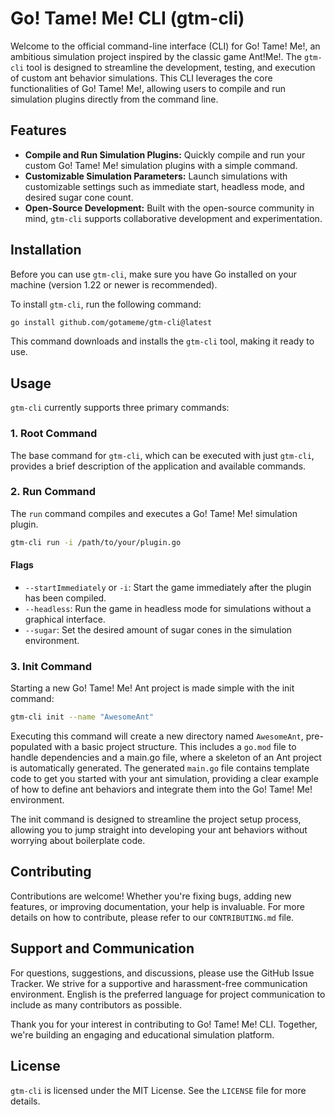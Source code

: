 # Go! Tame! Me! CLI (gtm-cli)

Welcome to the official command-line interface (CLI) for Go! Tame! Me!, an ambitious simulation project inspired by the
classic game Ant!Me!. The `gtm-cli` tool is designed to streamline the development, testing, and execution of custom ant
behavior simulations. This CLI leverages the core functionalities of Go! Tame! Me!, allowing users to compile and run
simulation plugins directly from the command line.

## Features

- **Compile and Run Simulation Plugins:** Quickly compile and run your custom Go! Tame! Me! simulation plugins with a
  simple command.
- **Customizable Simulation Parameters:** Launch simulations with customizable settings such as immediate start,
  headless mode, and desired sugar cone count.
- **Open-Source Development:** Built with the open-source community in mind, `gtm-cli` supports collaborative
  development and experimentation.

## Installation

Before you can use `gtm-cli`, make sure you have Go installed on your machine (version 1.22 or newer is recommended).

To install `gtm-cli`, run the following command:

```bash
go install github.com/gotameme/gtm-cli@latest
```

This command downloads and installs the `gtm-cli` tool, making it ready to use.

## Usage

`gtm-cli` currently supports three primary commands:

### 1. Root Command

The base command for `gtm-cli`, which can be executed with just `gtm-cli`, provides a brief description of the
application and available commands.

### 2. Run Command

The `run` command compiles and executes a Go! Tame! Me! simulation plugin.

```bash
gtm-cli run -i /path/to/your/plugin.go
```

#### Flags

- `--startImmediately` or `-i`: Start the game immediately after the plugin has been compiled.
- `--headless`: Run the game in headless mode for simulations without a graphical interface.
- `--sugar`: Set the desired amount of sugar cones in the simulation environment.

### 3. Init Command

Starting a new Go! Tame! Me! Ant project is made simple with the init command:

```bash
gtm-cli init --name "AwesomeAnt"
```

Executing this command will create a new directory named `AwesomeAnt`, pre-populated with a basic project structure.
This includes a `go.mod` file to handle dependencies and a main.go file, where a skeleton of an Ant project is
automatically generated. The generated `main.go` file contains template code to get you started with your ant simulation,
providing a clear example of how to define ant behaviors and integrate them into the Go! Tame! Me! environment.

The init command is designed to streamline the project setup process, allowing you to jump straight into developing your
ant behaviors without worrying about boilerplate code.

## Contributing

Contributions are welcome! Whether you're fixing bugs, adding new features, or improving documentation, your help is
invaluable. For more details on how to contribute, please refer to our `CONTRIBUTING.md` file.

## Support and Communication

For questions, suggestions, and discussions, please use the GitHub Issue Tracker. We strive for a supportive and
harassment-free communication environment. English is the preferred language for project communication to include as
many contributors as possible.

Thank you for your interest in contributing to Go! Tame! Me! CLI. Together, we're building an engaging and educational
simulation platform.

## License

`gtm-cli` is licensed under the MIT License. See the `LICENSE` file for more details.
